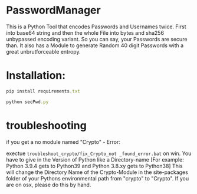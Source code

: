 # PasswordManager
This is a Python Tool that encodes Passwords and Usernames twice.
First into base64 string and then the whole File into bytes and sha256 unbypassed encoding variant.
So you can say, your Passwords are secure than.
It also has a Module to generate Random 40 digit Passwords with a great unbrutforceable entropy.

# Installation:
```ruby
pip install requirements.txt
```
```ruby
python secPwd.py
```
# troubleshooting 
if you get a no module named "Crypto" - Error:

exectue `troubleshoot_crypto/fix_Crypto_not _found_error.bat` on win.
You have to give in the Version of Python like a Directory-name [For example: Python 3.9.4 gets to Python39 and Python 3.8.xy gets to Python38]
This will change the Directory Name of the Crypto-Module in the site-packages folder of your Pythons environmental path from "crypto" to "Crypto".
If you are on osx, please do this by hand.




